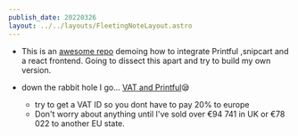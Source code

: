 ```yaml
---
publish_date: 20220326    
layout: ../../layouts/FleetingNoteLayout.astro
---
```

- This is an [awesome repo](https://github.com/notrab/headless-dropshipping-starter) demoing how to integrate Printful ,snipcart and a react frontend. Going to dissect this apart and try to build my own version.

- down the rabbit hole I go... [VAT and Printful](https://www.youtube.com/watch?v=LiqGcE267UA)😪
  - try to get a VAT ID so you dont have to pay 20% to europe
  - Don't worry about anything until I've sold over €94 741 in UK or €78 022 to another EU state.
